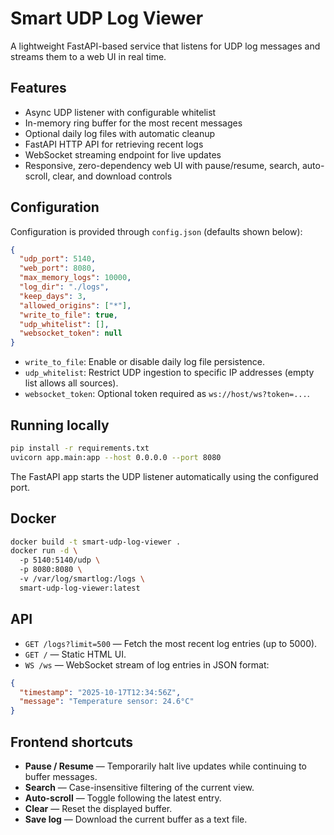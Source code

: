 # Smart UDP Log Viewer

A lightweight FastAPI-based service that listens for UDP log messages and streams them to a web UI in real time.

## Features

- Async UDP listener with configurable whitelist
- In-memory ring buffer for the most recent messages
- Optional daily log files with automatic cleanup
- FastAPI HTTP API for retrieving recent logs
- WebSocket streaming endpoint for live updates
- Responsive, zero-dependency web UI with pause/resume, search, auto-scroll, clear, and download controls

## Configuration

Configuration is provided through `config.json` (defaults shown below):

```json
{
  "udp_port": 5140,
  "web_port": 8080,
  "max_memory_logs": 10000,
  "log_dir": "./logs",
  "keep_days": 3,
  "allowed_origins": ["*"],
  "write_to_file": true,
  "udp_whitelist": [],
  "websocket_token": null
}
```

- `write_to_file`: Enable or disable daily log file persistence.
- `udp_whitelist`: Restrict UDP ingestion to specific IP addresses (empty list allows all sources).
- `websocket_token`: Optional token required as `ws://host/ws?token=...`.

## Running locally

```bash
pip install -r requirements.txt
uvicorn app.main:app --host 0.0.0.0 --port 8080
```

The FastAPI app starts the UDP listener automatically using the configured port.

## Docker

```bash
docker build -t smart-udp-log-viewer .
docker run -d \ 
  -p 5140:5140/udp \ 
  -p 8080:8080 \ 
  -v /var/log/smartlog:/logs \ 
  smart-udp-log-viewer:latest
```

## API

- `GET /logs?limit=500` — Fetch the most recent log entries (up to 5000).
- `GET /` — Static HTML UI.
- `WS /ws` — WebSocket stream of log entries in JSON format:

```json
{
  "timestamp": "2025-10-17T12:34:56Z",
  "message": "Temperature sensor: 24.6°C"
}
```

## Frontend shortcuts

- **Pause / Resume** — Temporarily halt live updates while continuing to buffer messages.
- **Search** — Case-insensitive filtering of the current view.
- **Auto-scroll** — Toggle following the latest entry.
- **Clear** — Reset the displayed buffer.
- **Save log** — Download the current buffer as a text file.
